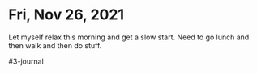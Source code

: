 # Fri, Nov 26, 2021
Let myself relax this morning and get a slow start. Need to go lunch and then walk and then do stuff. 



#3-journal